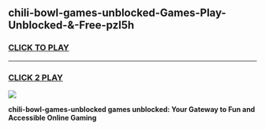 
## chili-bowl-games-unblocked-Games-Play-Unblocked-&-Free-pzl5h
<h3>
<a href="https://premium76.site?title=chili-bowl-games-unblocked&ref=24A">CLICK TO PLAY</a></h3>
<hr>

<h3>
<a href="https://premium76.site?title=chili-bowl-games-unblocked&ref=24A">CLICK 2 PLAY</a>
  
</h3>

<a href="https://premium76.site?title=chili-bowl-games-unblocked&ref=24A"><img src="https://clearcache.store/games.png"></a>


**chili-bowl-games-unblocked games unblocked: Your Gateway to Fun and Accessible Online Gaming**
